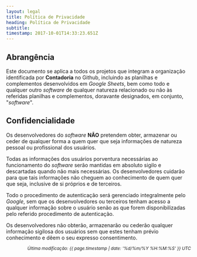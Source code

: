 ```yaml
---
layout: legal
title: Política de Privacidade
heading: Política de Privacidade
subtitle:
timestamp: 2017-10-01T14:33:23.651Z
---
```


## Abrangência

Este documento se aplica a todos os projetos que integram a organização identificada por **Contadoria** no Github, incluindo as planilhas e complementos desenvolvidos em *Google Sheets*, bem como todo e qualquer outro *software* de qualquer natureza relacionado ou não às referidas planilhas e complementos, doravante designados, em conjunto, "*software*".

## Confidencialidade

Os desenvolvedores do *software* **NÃO** pretendem obter, armazenar ou ceder de qualquer forma a quem quer que seja informações de natureza pessoal ou profissional dos usuários.

Todas as informações dos usuários porventura necessárias ao funcionamento do *software* serão mantidas em absoluto sigilo e descartadas quando não mais necessárias. Os desenvolvedores cuidarão para que tais informações não cheguem ao conhecimento de quem quer que seja, inclusive de si próprios e de terceiros.

Todo o procedimento de autenticação será gerenciado integralmente pelo *Google*, sem que os desenvolvedores ou terceiros tenham acesso a qualquer informação sobre o usuário senão as que forem disponibilizadas pelo referido procedimento de autenticação.

Os desenvolvedores não obterão, armazenarão ou cederão qualquer informação sigilosa dos usuários sem que estes tenham prévio conhecimento e dêem o seu expresso consentimento.


<p style="text-align: right"><small><em>Última modificação: {{ page.timestamp | date: '%d/%m/%Y %H:%M:%S' }} UTC</em></small></p>